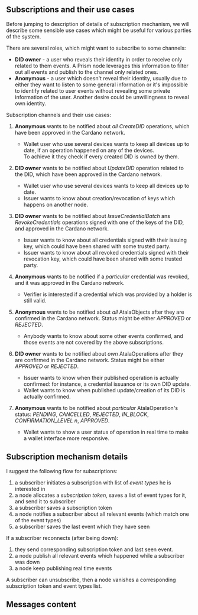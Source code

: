 ## Subscriptions and their use cases
Before jumping to description of details of subscription mechanism, we will describe some sensible
use cases which might be useful for various parties of the system.

There are several roles, which might want to subscribe to some channels:
* **DID owner** - a user who reveals their identity in order to receive only related to them events.
A Prism node leverages this information to filter out all events and publish to the channel only related ones.
* **Anonymous** - 
  a user which doesn't reveal their identity, usually due to either they want to listen to some general information or
  it's impossible to identify related to user events without revealing some private information of the user.
  Another desire could be unwillingness to reveal own identity.

Subscription channels and their use cases:
1. **Anonymous** wants to be notified about _all CreateDID_ operations, which have been approved in the Cardano network.
   * Wallet user who use several devices wants to keep all devices up to date,
   if an operation happened on any of the devices.  
   To achieve it they check if every created DID is owned by them.

2. **DID owner** wants to be notified about _UpdateDID_ operation related to the DID, which have been approved in the Cardano network.
   * Wallet user who use several devices wants to keep all devices up to date.
   * Issuer wants to know about creation/revocation of keys which happens on another node.

3. **DID owner** wants to be notified about _IssueCredentialBatch_ ans _RevokeCredentials_ operations signed with one of the keys of the DID, and approved in the Cardano network.
   * Issuer wants to know about all credentials signed with their issuing key,
     which could have been shared with some trusted party.
   * Issuer wants to know about all revoked credentials signed with their revocation key,
     which could have been shared with some trusted party.

4. **Anonymous** wants to be notified if a _particular_ credential was revoked, and it was approved in the Cardano network.
   * Verifier is interested if a credential which was provided by a holder is still valid.

5. **Anonymous** wants to be notified about _all_ AtalaObjects after they are confirmed in the Cardano network.
     Status might be either _APPROVED_ or _REJECTED_.
   * Anybody wants to know about some other events confirmed, and those events are not covered by the above subscriptions.

6. **DID owner** wants to be notified about _own_ AtalaOperations after they are confirmed in the Cardano network.
     Status might be either _APPROVED_ or _REJECTED_.
   * Issuer wants to know when their published operation is actually confirmed: 
     for instance, a credential issuance or its own DID update.
   * Wallet wants to know when published update/creation of its DID is actually confirmed.

7. **Anonymous** wants to be notified about _particular_ AtalaOperation's status: 
   _PENDING_, _CANCELLED_, _REJECTED_, _IN_BLOCK_, _CONFIRMATION_LEVEL n_, _APPROVED_.
   * Wallet wants to show a user status of operation in real time to make a wallet interface more responsive.

## Subscription mechanism details
I suggest the following flow for subscriptions:
1. a subscriber initiates a subscription with list of _event types_ he is interested in
2. a node allocates a _subscription token_, saves a list of event types for it, and send it to subscriber
3. a subscriber saves a subscription token
4. a node notifies a subscriber about all relevant events (which match one of the event types)
5. a subscriber saves the last event which they have seen

If a subscriber reconnects (after being down):
1. they send corresponding subscription token and last seen event.
2. a node publish all relevant events which happened while a subscriber was down
3. a node keep publishing real time events

A subscriber can unsubscribe, then a node vanishes a corresponding subscription token and event types list.

## Messages content
